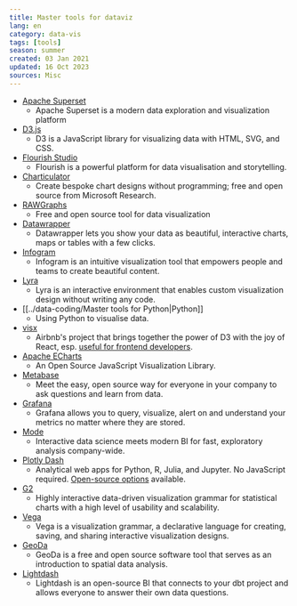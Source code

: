 ```yaml
---
title: Master tools for dataviz
lang: en
category: data-vis
tags: [tools]
season: summer
created: 03 Jan 2021
updated: 16 Oct 2023
sources: Misc
---
```


- [Apache Superset](https://superset.apache.org/)
	- Apache Superset is a modern data exploration and visualization platform
- [D3.js](https://d3js.org/)
	- D3 is a JavaScript library for visualizing data with HTML, SVG, and CSS.
- [Flourish Studio](https://flourish.studio/)
	- Flourish is a powerful platform for data visualisation and storytelling.
- [Charticulator](https://charticulator.com/)
	- Create bespoke chart designs without programming; free and open source from Microsoft Research.
- [RAWGraphs](https://rawgraphs.io/)
	- Free and open source tool for data visualization
- [Datawrapper](https://www.datawrapper.de/)
	- Datawrapper lets you show your data as beautiful, interactive charts, maps or tables with a few clicks.
- [Infogram](https://infogram.com/)
	- Infogram is an intuitive visualization tool that empowers people and teams to create beautiful content.
- [Lyra](https://idl.cs.washington.edu/projects/lyra/)
	- Lyra is an interactive environment that enables custom visualization design without writing any code.
- [[../data-coding/Master tools for Python\|Python]]
	- Using Python to visualise data.
- [visx](https://airbnb.io/visx/)
	- Airbnb's project that brings together the power of D3 with the joy of React, esp. [useful for frontend developers](https://medium.com/airbnb-engineering/introducing-visx-from-airbnb-fd6155ac4658).
- [Apache ECharts](https://echarts.apache.org/en/index.html)
	- An Open Source JavaScript Visualization Library.
- [Metabase](https://www.metabase.com/)
	- Meet the easy, open source way for everyone in your company to ask questions and learn from data.
- [Grafana](https://grafana.com/)
	- Grafana allows you to query, visualize, alert on and understand your metrics no matter where they are stored.
- [Mode](https://mode.com/)
	- Interactive data science meets modern BI for fast, exploratory analysis company-wide.
- [Plotly Dash](https://plotly.com/dash/)
	- Analytical web apps for Python, R, Julia, and Jupyter. No JavaScript required. [Open-source options](https://plotly.com/graphing-libraries/) available.
- [G2](https://g2.antv.vision/en)
	- Highly interactive data-driven visualization grammar for statistical charts with a high level of usability and scalability.
- [Vega](https://vega.github.io/vega/)
	- Vega is a visualization grammar, a declarative language for creating, saving, and sharing interactive visualization designs.
- [GeoDa](https://geodacenter.github.io/)
	- GeoDa is a free and open source software tool that serves as an introduction to spatial data analysis.
- [Lightdash](https://lightdash.com/)
	- Lightdash is an open-source BI that connects to your dbt project and allows everyone to answer their own data questions.